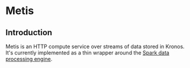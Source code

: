 # Metis

## Introduction

Metis is an HTTP compute service over streams of data stored in Kronos. It's 
currently implemented as a thin wrapper around the 
[Spark data processing engine](http://spark.apache.org/).